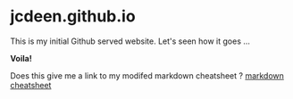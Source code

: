 # jcdeen.github.io

This is my initial Github served website.
Let's seen how it goes ...

<b>Voila!</b>

Does this give me a link to my modifed markdown cheatsheet ?
<a href="https://github.com/JCDeen/jcdeen.github.io/edit/main/README.md">markdown cheatsheet</a>
